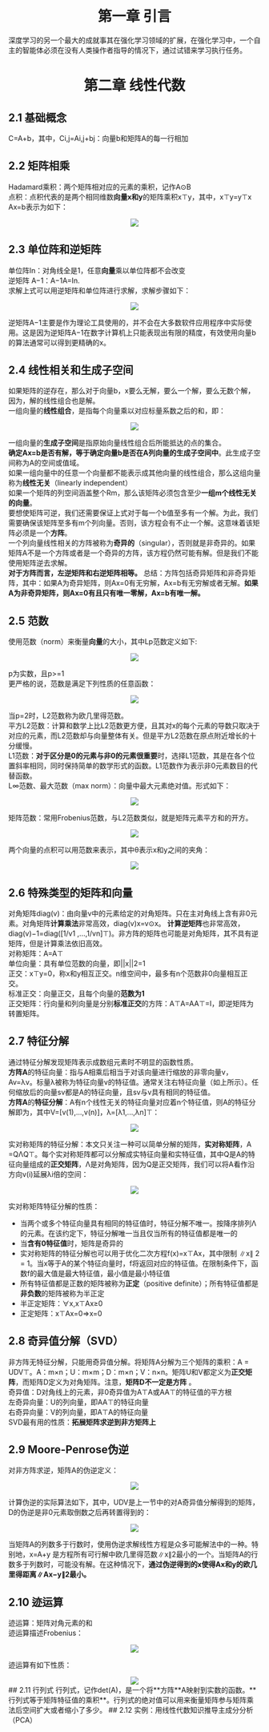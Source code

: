 # <div align=center>第一章 引言</center>  

深度学习的另一个最大的成就事其在强化学习领域的扩展，在强化学习中，一个自主的智能体必须在没有人类操作者指导的情况下，通过试错来学习执行任务。  
# <div align=center>第二章 线性代数</center>  

## 2.1 基础概念  
C=A+b，其中，Ci,j=Ai,j+bj：向量b和矩阵A的每一行相加  
## 2.2 矩阵相乘  
Hadamard乘积：两个矩阵相对应的元素的乘积，记作A⊙B  
点积：点积代表的是两个相同维数**向量x和y**的矩阵乘积x⊤y，其中，x⊤y=y⊤x  
Ax=b表示为如下：  
<div align=center><img src="./pictures/section2/1.png"/></div>  

## 2.3 单位阵和逆矩阵  
单位阵In：对角线全是1，任意**向量**乘以单位阵都不会改变  
逆矩阵 A−1：A−1A=In.  
求解上式可以用逆矩阵和单位阵进行求解，求解步骤如下：  
<div align=center><img src="./pictures/section2/2.png"/></div>  

逆矩阵A−1主要是作为理论工具使用的，并不会在大多数软件应用程序中实际使用。这是因为逆矩阵A−1在数字计算机上只能表现出有限的精度，有效使用向量b的算法通常可以得到更精确的x。  
## 2.4 线性相关和生成子空间  
如果矩阵的逆存在，那么对于向量b，x要么无解，要么一个解，要么无数个解，因为，解的线性组合也是解。  
一组向量的**线性组合**，是指每个向量乘以对应标量系数之后的和，即：  
<div align=center><img src="./pictures/section2/3.png"/></div>  

一组向量的**生成子空间**是指原始向量线性组合后所能抵达的点的集合。  
**确定Ax=b是否有解，等于确定向量b是否在A列向量的生成子空间中**。此生成子空间称为A的空间或值域。  
如果一组向量中的任意一个向量都不能表示成其他向量的线性组合，那么这组向量称为**线性无关**（linearly independent）  
如果一个矩阵的列空间涵盖整个Rm，那么该矩阵必须包含至少**一组m个线性无关的向量**。  
要想使矩阵可逆，我们还需要保证上式对于每一个b值至多有一个解。为此，我们需要确保该矩阵至多有m个列向量。否则，该方程会有不止一个解。这意味着该矩阵必须是一个**方阵**。  
一个列向量线性相关的方阵被称为**奇异的**（singular），否则就是非奇异的。如果矩阵A不是一个方阵或者是一个奇异的方阵，该方程仍然可能有解。但是我们不能使用矩阵逆去求解。  
**对于方阵而言，左逆矩阵和右逆矩阵相等。**
总结：方阵包括奇异矩阵和非奇异矩阵，其中：如果A为奇异矩阵，则Ax=0有无穷解，Ax=b有无穷解或者无解。**如果A为非奇异矩阵，则Ax=0有且只有唯一零解，Ax=b有唯一解。**  
## 2.5 范数  
使用范数（norm）来衡量**向量**的大小，其中Lp范数定义如下:  
<div align=center><img src="./pictures/section2/4.png"/></div>  

p为实数，且p>=1  
更严格的说，范数是满足下列性质的任意函数：  
<div align=center><img src="./pictures/section2/5.png"/></div>  

当p=2时，L2范数称为欧几里得范数。  
平方L2范数：计算和数学上比L2范数更方便，且其对x的每个元素的导数只取决于对应的元素，而L2范数却与向量整体有关。但是平方L2范数在原点附近增长的十分缓慢。  
L1范数：**对于区分是0的元素与非0的元素很重要**时，选择L1范数，其是在各个位置斜率相同，同时保持简单的数学形式的函数。L1范数作为表示非0元素数目的代替函数。  
L∞范数、最大范数（max norm）：向量中最大元素绝对值。形式如下：  
<div align=center><img src="./pictures/section2/6.png"/></div>  

矩阵范数：常用Frobenius范数，与L2范数类似，就是矩阵元素平方和的开方。  
<div align=center><img src="./pictures/section2/7.png"/></div>  

两个向量的点积可以用范数来表示，其中θ表示x和y之间的夹角：  
<div align=center><img src="./pictures/section2/8.png"/></div>  

## 2.6 特殊类型的矩阵和向量  
对角矩阵diag(v)：由向量v中的元素给定的对角矩阵。只在主对角线上含有非0元素。对角矩阵**计算乘法**非常高效，diag(v)x=v⊙x。 **计算逆矩阵**也非常高效，diag(v)−1=diag([1/v1 ,...,1/vn]⊤)。非方阵的矩阵也可能是对角矩阵，其不具有逆矩阵，但是计算乘法依旧高效。  
对称矩阵：A=A⊤  
单位向量：具有单位范数的向量，即||x||2=1  
正交：x⊤y=0，称x和y相互正交。n维空间中，最多有n个范数非0向量相互正交。  
标准正交：向量正交，且每个向量的**范数为1**  
正交矩阵：行向量和列向量是分别**标准正交**的方阵：A⊤A=AA⊤=I，即逆矩阵为转置矩阵。  
## 2.7 特征分解  
通过特征分解发现矩阵表示成数组元素时不明显的函数性质。  
**方阵A**的特征向量：指与A相乘后相当于对该向量进行缩放的非零向量v，Av=λv。标量λ被称为特征向量v的特征值。通常关注右特征向量（如上所示）。任何缩放后的向量sv都是A的特征向量，且sv与v具有相同的特征值。  
**方阵A**的**特征分解**：A有n个线性无关的特征向量对应着n个特征值，则A的特征分解即为，其中V=[v(1),...,v(n)]，λ=[λ1,...,λn]⊤：  
<div align=center><img src="./pictures/section2/9.png"/></div>  

实对称矩阵的特征分解：本文只关注一种可以简单分解的矩阵，**实对称矩阵**，A =QΛQ⊤。每个实对称矩阵都可以分解成实特征向量和实特征值，其中Q是A的特征向量组成的**正交矩阵**，Λ是对角矩阵，因为Q是正交矩阵，我们可以将A看作沿方向v(i)延展λi倍的空间：  
<div align=center><img src="./pictures/section2/10.png"/></div>  

实对称矩阵特征分解的性质：

- 当两个或多个特征向量具有相同的特征值时，特征分解不唯一。按降序排列Λ的元素。在该约定下，特征分解唯一当且仅当所有的特征值都是唯一的  
- 当**含有0特征值**时，矩阵是奇异的  
- 实对称矩阵的特征分解也可以用于优化二次方程f(x)=x⊤Ax，其中限制 ∥x∥ 2 = 1。当x等于A的某个特征向量时，f将返回对应的特征值。在限制条件下，函数f的最大值是最大特征值，最小值是最小特征值  
- 所有特征值都是正数的矩阵被称为**正定**（positive definite）；所有特征值都是**非负数**的矩阵被称为半正定  
- 半正定矩阵：∀x,x⊤Ax≥0  
- 正定矩阵：x⊤Ax=0⇒x=0  

## 2.8 奇异值分解（SVD）  
非方阵无特征分解，只能用奇异值分解。将矩阵A分解为三个矩阵的乘积：A = UDV⊤。A：m×n；U：m×m；D：m×n；V：n×n。矩阵U和V都定义为**正交矩阵**，而矩阵D定义为对角矩阵。注意，**矩阵D不一定是方阵** 。  
奇异值：D对角线上的元素，非0奇异值为A⊤A或AA⊤的特征值的平方根  
左奇异向量：U的列向量，即AA⊤的特征向量  
右奇异向量：V的列向量，即A⊤A的特征向量  
SVD最有用的性质：**拓展矩阵求逆到非方矩阵上**  
## 2.9 Moore-Penrose伪逆  
对非方阵求逆，矩阵A的伪逆定义：  
<div align=center><img src="./pictures/section2/11.png"/></div>  

计算伪逆的实际算法如下，其中，UDV是上一节中的对A奇异值分解得到的矩阵，D的伪逆是非0元素取倒数之后再转置得到的：  
<div align=center><img src="./pictures/section2/12.png"/></div>  

当矩阵A的列数多于行数时，使用伪逆求解线性方程是众多可能解法中的一种。特别地，x=A+y 是方程所有可行解中欧几里得范数∥x∥2最小的一个。当矩阵A的行数多于列数时，可能没有解。在这种情况下，**通过伪逆得到的x使得Ax和y的欧几里得距离∥Ax−y∥2最小。**  
## 2.10 迹运算  
迹运算：矩阵对角元素的和  
迹运算描述Frobenius：  
<div align=center><img src="./pictures/section2/13.png"/></div>  

迹运算有如下性质：  
<div align=center><img src="./pictures/section2/14.png"/></div>  
## 2.11 行列式  
行列式，记作det(A)，是一个将**方阵**A映射到实数的函数。**行列式等于矩阵特征值的乘积**。行列式的绝对值可以用来衡量矩阵参与矩阵乘法后空间扩大或者缩小了多少。  
## 2.12 实例：用线性代数知识推导主成分分析（PCA）  
